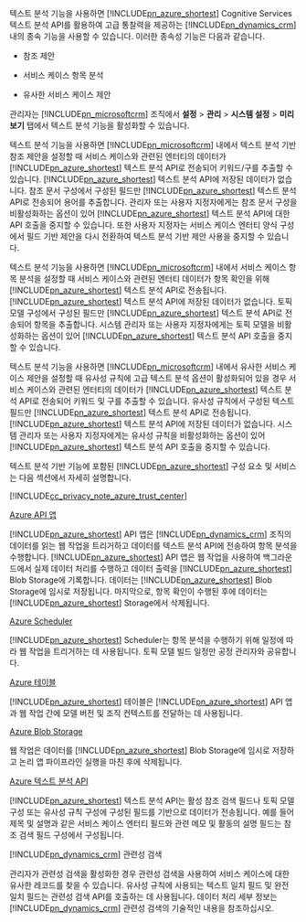 텍스트 분석 기능을 사용하면 [!INCLUDE[pn_azure_shortest](pn-azure-shortest.md)] Cognitive Services 텍스트 분석 API를 활용하여 고급 통찰력을 제공하는 [!INCLUDE[pn_dynamics_crm](pn-dynamics-crm.md)] 내의 종속 기능을 사용할 수 있습니다. 이러한 종속성 기능은 다음과 같습니다.  
  
-   참조 제안  
  
-   서비스 케이스 항목 분석  
  
-   유사한 서비스 케이스 제안  
  
 관리자는 [!INCLUDE[pn_microsoftcrm](pn-microsoftcrm.md)] 조직에서 **설정** > **관리** > **시스템 설정** > **미리 보기** 탭에서 텍스트 분석 기능을 활성화할 수 있습니다.  
  
 텍스트 분석 기능을 사용하면 [!INCLUDE[pn_microsoftcrm](pn-microsoftcrm.md)] 내에서 텍스트 분석 기반 참조 제안을 설정할 때 서비스 케이스와 관련된 엔터티의 데이터가 [!INCLUDE[pn_azure_shortest](pn-azure-shortest.md)] 텍스트 분석 API로 전송되어 키워드/구를 추출할 수 있습니다. [!INCLUDE[pn_azure_shortest](pn-azure-shortest.md)] 텍스트 분석 API에 저장된 데이터가 없습니다. 참조 문서 구성에서 구성된 필드만 [!INCLUDE[pn_azure_shortest](pn-azure-shortest.md)] 텍스트 분석 API로 전송되어 용어를 추출합니다. 관리자 또는 사용자 지정자에게는 참조 문서 구성을 비활성화하는 옵션이 있어 [!INCLUDE[pn_azure_shortest](pn-azure-shortest.md)] 텍스트 분석 API에 대한 API 호출을 중지할 수 있습니다. 또한 사용자 지정자는 서비스 케이스 엔터티 양식 구성에서 필드 기반 제안을 다시 전환하여 텍스트 분석 기반 제안 사용을 중지할 수 있습니다.  
  
 텍스트 분석 기능을 사용하면 [!INCLUDE[pn_microsoftcrm](pn-microsoftcrm.md)] 내에서 서비스 케이스 항목 분석을 설정할 때 서비스 케이스와 관련된 엔터티 데이터가 항목 확인을 위해 [!INCLUDE[pn_azure_shortest](pn-azure-shortest.md)] 텍스트 분석 API로 전송됩니다. [!INCLUDE[pn_azure_shortest](pn-azure-shortest.md)] 텍스트 분석 API에 저장된 데이터가 없습니다. 토픽 모델 구성에서 구성된 필드만 [!INCLUDE[pn_azure_shortest](pn-azure-shortest.md)] 텍스트 분석 API로 전송되어 항목을 추출합니다. 시스템 관리자 또는 사용자 지정자에게는 토픽 모델을 비활성화하는 옵션이 있어 [!INCLUDE[pn_azure_shortest](pn-azure-shortest.md)] 텍스트 분석 API 호출을 중지할 수 있습니다.  
  
 텍스트 분석 기능을 사용하면 [!INCLUDE[pn_microsoftcrm](pn-microsoftcrm.md)] 내에서 유사한 서비스 케이스 제안을 설정할 때 유사성 규칙에 고급 텍스트 분석 옵션이 활성화되어 있을 경우 서비스 케이스와 관련된 엔터티의 데이터가 [!INCLUDE[pn_azure_shortest](pn-azure-shortest.md)] 텍스트 분석 API로 전송되어 키워드 및 구를 추출할 수 있습니다. 유사성 규칙에서 구성된 텍스트 필드만 [!INCLUDE[pn_azure_shortest](pn-azure-shortest.md)] 텍스트 분석 API로 전송됩니다. [!INCLUDE[pn_azure_shortest](pn-azure-shortest.md)] 텍스트 분석 API에 저장된 데이터가 없습니다. 시스템 관리자 또는 사용자 지정자에게는 유사성 규칙을 비활성화하는 옵션이 있어 [!INCLUDE[pn_azure_shortest](pn-azure-shortest.md)] 텍스트 분석 API 호출을 중지할 수 있습니다.  
  
 텍스트 분석 기반 기능에 포함된 [!INCLUDE[pn_azure_shortest](pn-azure-shortest.md)] 구성 요소 및 서비스는 다음 섹션에서 자세히 설명합니다.  
  
 [!INCLUDE[cc_privacy_note_azure_trust_center](cc-privacy-note-azure-trust-center.md)]  
  
 [Azure API 앱](https://azure.microsoft.com/services/app-service/api/)  
  
 [!INCLUDE[pn_azure_shortest](pn-azure-shortest.md)] API 앱은 [!INCLUDE[pn_dynamics_crm](pn-dynamics-crm.md)] 조직의 데이터를 읽는 웹 작업을 트리거하고 데이터를 텍스트 분석 API에 전송하여 항목 분석을 수행합니다. [!INCLUDE[pn_azure_shortest](pn-azure-shortest.md)] API 앱은 웹 작업을 사용하여 백그라운드에서 실제 데이터 처리를 수행하고 데이터 출력을 [!INCLUDE[pn_azure_shortest](pn-azure-shortest.md)] Blob Storage에 기록합니다. 데이터는 [!INCLUDE[pn_azure_shortest](pn-azure-shortest.md)] Blob Storage에 임시로 저장됩니다. 마지막으로, 항목 확인이 수행된 후에 데이터는 [!INCLUDE[pn_azure_shortest](pn-azure-shortest.md)] Storage에서 삭제됩니다.  
  
 [Azure Scheduler](https://azure.microsoft.com/services/storage/)  
  
 [!INCLUDE[pn_azure_shortest](pn-azure-shortest.md)] Scheduler는 항목 분석을 수행하기 위해 일정에 따라 웹 작업을 트리거하는 데 사용됩니다. 토픽 모델 빌드 일정만 공정 관리자와 공유합니다.  
  
 [Azure 테이블](https://azure.microsoft.com/services/storage/)  
  
 [!INCLUDE[pn_azure_shortest](pn-azure-shortest.md)] 테이블은 [!INCLUDE[pn_azure_shortest](pn-azure-shortest.md)] API 앱과 웹 작업 간에 모델 버전 및 조직 컨텍스트를 전달하는 데 사용됩니다.  
  
 [Azure Blob Storage](https://azure.microsoft.com/services/storage/)  
  
 웹 작업은 데이터를 [!INCLUDE[pn_azure_shortest](pn-azure-shortest.md)] Blob Storage에 임시로 저장하고 논리 앱 파이프라인 실행을 마친 후에 삭제됩니다.  
  
 [Azure 텍스트 분석 API](https://www.microsoft.com/cognitive-services/text-analytics-api)  
  
 [!INCLUDE[pn_azure_shortest](pn-azure-shortest.md)] 텍스트 분석 API는 활성 참조 검색 필드나 토픽 모델 구성 또는 유사성 규칙 구성에 구성된 필드를 기반으로 데이터가 전송됩니다. 예를 들어 제목 및 설명과 같은 서비스 케이스 엔터티 필드와 관련 메모 및 활동의 설명 필드는 참조 검색 필드 구성에서 구성됩니다.  
  
 [!INCLUDE[pn_dynamics_crm](pn-dynamics-crm.md)] 관련성 검색  
  
 관리자가 관련성 검색을 활성화한 경우 관련성 검색을 사용하여 서비스 케이스에 대한 유사한 레코드를 찾을 수 있습니다. 유사성 규칙에 사용되는 텍스트 일치 필드 및 완전 일치 필드는 관련성 검색 API를 호출하는 데 사용됩니다. 데이터 처리 세부 정보는 [!INCLUDE[pn_dynamics_crm](pn-dynamics-crm.md)] 관련성 검색의 기술적인 내용을 참조하십시오.